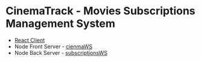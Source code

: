 # CinemaTrack - Movies Subscriptions Management System

- [React Client](client/README.md)
- Node Front Server - [cienmaWS](cinemaWS/README.md)
- Node Back Server - [subscriptionsWS](subscriptionsWS/README.md)
